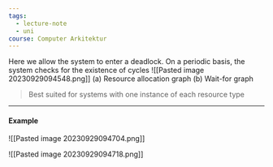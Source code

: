 ```yaml
---
tags:
  - lecture-note
  - uni
course: Computer Arkitektur
---
```

Here we allow the system to enter a deadlock.
On a periodic basis, the system checks for the existence of cycles
![[Pasted image 20230929094548.png]]
(a) Resource allocation graph
(b) Wait-for graph

>Best suited for systems with one instance of each resource type

***
#### Example
![[Pasted image 20230929094704.png]]

![[Pasted image 20230929094718.png]]
